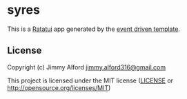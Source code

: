 # syres

This is a [Ratatui] app generated by the [event driven template].

[Ratatui]: https://ratatui.rs
[event driven template]: https://github.com/ratatui/templates/tree/main/event-driven

## License

Copyright (c) Jimmy Alford <jimmy.alford316@gmail.com>

This project is licensed under the MIT license ([LICENSE] or <http://opensource.org/licenses/MIT>)

[LICENSE]: ./LICENSE
